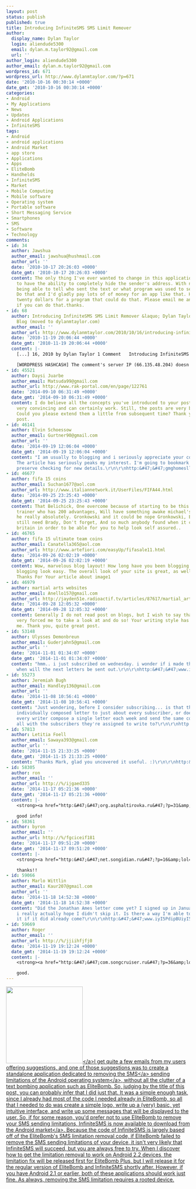 ```yaml
---
layout: post
status: publish
published: true
title: Introducing InfiniteSMS SMS Limit Remover
author:
  display_name: Dylan Taylor
  login: aliendude5300
  email: dylan.m.taylor92@gmail.com
  url: ''
author_login: aliendude5300
author_email: dylan.m.taylor92@gmail.com
wordpress_id: 671
wordpress_url: http://www.dylanmtaylor.com/?p=671
date: '2010-10-16 00:30:14 +0000'
date_gmt: '2010-10-16 00:30:14 +0000'
categories:
- Android
- My Applications
- News
- Updates
- Android Applications
- InfiniteSMS
tags:
- Android
- android applications
- Android Market
- app store
- Applications
- Apps
- EliteBomb
- Handhelds
- InfiniteSMS
- Market
- Mobile Computing
- Mobile software
- Operating system
- Portable software
- Short Messaging Service
- Smartphones
- SMS
- Software
- Technology
comments:
- id: 34
  author: Jawshua
  author_email: jawshua@hushmail.com
  author_url: ''
  date: '2010-10-17 20:26:03 +0000'
  date_gmt: '2010-10-17 20:26:03 +0000'
  content: The only thing I've ever wanted to change in this application is for us
    to have the ability to completely hide the sender's address. With no way of someone
    being able to tell who sent the text or what program was used to send the text.
    Do that and I'd gladly pay lots of of money for an app like that. Hell I'd pay
    twenty dollars for a program that could do that. Please email me and let me know
    if you can do that.thanks.
- id: 68
  author: Introducing InfiniteSMS SMS Limit Remover &laquo; Dylan Taylor&#039;s Personal
    Blog (moved to dylanmtaylor.com)
  author_email: ''
  author_url: http://www.dylanmtaylor.com/2010/10/16/introducing-infinitesms-sms-limit-remover/
  date: '2010-11-19 20:06:44 +0000'
  date_gmt: '2010-11-19 20:06:44 +0000'
  content: |-
    [...] 16, 2010 by Dylan Taylor 1 Comment   Introducing InfiniteSMS SMS Limit Remover I get quite a few emails from my users offering suggestions, and one of those suggestions was to [...]

    [WORDPRESS HASHCASH] The comment's server IP (66.135.48.204) doesn't match the comment's URL host IP (72.233.2.58) and so is spam.
- id: 45521
  author: Daysi Juarbe
  author_email: Matsuda99@gmail.com
  author_url: http://www.rak-portal.com/en/page/122761
  date: '2014-09-10 06:31:49 +0000'
  date_gmt: '2014-09-10 06:31:49 +0000'
  content: I do believe all the concepts you've introduced to your post. They are
    very convincing and can certainly work. Still, the posts are very brief for novices.
    Could you please extend them a little from subsequent time? Thank you for the
    post.
- id: 46141
  author: Elvin Schoessow
  author_email: Gurtner90@gmail.com
  author_url: ''
  date: '2014-09-19 12:06:04 +0000'
  date_gmt: '2014-09-19 12:06:04 +0000'
  content: "I am usually to blogging and i seriously appreciate your content material.
    The article has seriously peaks my interest. I'm going to bookmark your site and
    preserve checking for new details.\r\n\r\nhttp:&#47;&#47;gmghomesllc.com&#47;?q=node&#47;11681"
- id: 46677
  author: fifa 15 coins
  author_email: Suchan1677@aol.com
  author_url: http://www.italiannetwork.it/UserFiles/FIFA44.html
  date: '2014-09-25 23:25:43 +0000'
  date_gmt: '2014-09-25 23:25:43 +0000'
  content: That Belichick, One overcome because of starting to be this eighth football
    trainer who has 200 advantages, Will have something awake michael's hoodie. As
    he really absolutely. Gronkowski and it could be nope Gronkowski, Each Patriots
    still need Brady, Don't forget, And so much anybody found when it comes to modern
    britain in order to be able for you to help look self assured..
- id: 46765
  author: fifa 15 ultimate team coins
  author_email: Canatella365@aol.com
  author_url: http://www.artefiori.com/easyUp/fifasale11.html
  date: '2014-09-26 02:02:19 +0000'
  date_gmt: '2014-09-26 02:02:19 +0000'
  content: Wow, marvelous blog layout! How long have you been blogging for? you made
    blogging look easy. The overall look of your site is great, as well as the content!.
    Thanks For Your article about image1
- id: 46979
  author: martial arts websites
  author_email: Anello157@gmail.com
  author_url: http://jayden51e.radioactif.tv/articles/87617/martial_arts_information_and_facts_around_kids_karate.html
  date: '2014-09-28 12:05:32 +0000'
  date_gmt: '2014-09-28 12:05:32 +0000'
  content: Generally I do not read post on blogs, but I wish to say that this write-up
    very forced me to take a look at and do so! Your writing style has been amazed
    me. Thank you, quite great post.
- id: 53148
  author: Ulysses Demonbreun
  author_email: Guderjahn5@gmail.com
  author_url: ''
  date: '2014-11-01 01:34:07 +0000'
  date_gmt: '2014-11-01 01:34:07 +0000'
  content: "hmm.. i just subscribed on wednesday. i wonder if i made the mailing cut-off?
    when will the next letters be sent out.\r\n\r\nhttp:&#47;&#47;www.iyI5PdipBUiyI5PdipBU.com&#47;iyI5PdipBUiyI5PdipBU"
- id: 55273
  author: Jeremiah Bugh
  author_email: Handley136@gmail.com
  author_url: ''
  date: '2014-11-08 10:56:41 +0000'
  date_gmt: '2014-11-08 10:56:41 +0000'
  content: "Just wondering, before I consider subscribing... is that this an actual,
    individually composed letter to just about every subscriber, or does each and
    every writer compose a single letter each week and send the same composition to
    all with the subscribers they're assigned to write to?\r\n\r\nhttp:&#47;&#47;www.iyI5PdipBUiyI5PdipBU.com&#47;iyI5PdipBUiyI5PdipBU"
- id: 57813
  author: Letitia Foell
  author_email: Sawaya393@gmail.com
  author_url: ''
  date: '2014-11-15 21:33:25 +0000'
  date_gmt: '2014-11-15 21:33:25 +0000'
  content: "Thanks Mark, glad you uncovered it useful. :)\r\n\r\nhttp:&#47;&#47;www.iyI5PdipBU.com&#47;iyI5PdipBU"
- id: 58305
  author: ron
  author_email: ''
  author_url: http://%/ijgaed335
  date: '2014-11-17 05:21:36 +0000'
  date_gmt: '2014-11-17 05:21:36 +0000'
  content: |-
    <strong><a href="http:&#47;&#47;org.asphaltirovka.ru&#47;?p=31&amp;lol= entwined@kamieniec.wolffs" rel="nofollow">.<&#47;a><&#47;strong>

    good info!
- id: 58361
  author: byron
  author_email: ''
  author_url: http://%/fgciceif181
  date: '2014-11-17 09:51:20 +0000'
  date_gmt: '2014-11-17 09:51:20 +0000'
  content: |-
    <strong><a href="http:&#47;&#47;net.songidian.ru&#47;?p=16&amp;lol= gabrielle@spatial.conferees" rel="nofollow">.<&#47;a><&#47;strong>

    thanks!!
- id: 59066
  author: Marlo Wittlin
  author_email: Kaur207@gmail.com
  author_url: ''
  date: '2014-11-18 14:52:38 +0000'
  date_gmt: '2014-11-18 14:52:38 +0000'
  content: "Did the Jonathan Ames letter come yet? I signed up in January and that
    i really actually hope I didn't skip it. Is there a way I'm able to go through
    it if it did already come?\r\n\r\nhttp:&#47;&#47;www.iyI5PdipBUiyI5PdipBU.com&#47;iyI5PdipBUiyI5PdipBU"
- id: 59669
  author: Roger
  author_email: ''
  author_url: http://%/jjiihfjfj0
  date: '2014-11-19 19:12:24 +0000'
  date_gmt: '2014-11-19 19:12:24 +0000'
  content: |-
    <strong><a href="http:&#47;&#47;com.songcruiser.ru&#47;?p=36&amp;lol= zan@relocation.association" rel="nofollow">.<&#47;a><&#47;strong>

    good.
---
```

<p><a href="http:&#47;&#47;www.dylanmtaylor.com&#47;wp-content&#47;uploads&#47;2010&#47;10&#47;infinitesms-logo1.png"><img class="alignleft size-medium wp-image-670" title="InfiniteSMS Logo" src="http:&#47;&#47;www.dylanmtaylor.com&#47;wp-content&#47;uploads&#47;2010&#47;10&#47;infinitesms-logo1.png?w=300" alt="" width="210" height="210" &#47;><&#47;a>I get quite a few emails from my users offering suggestions, and one of those suggestions was to create a standalone application dedicated to removing the <a class="zem_slink" title="SMS" rel="wikipedia" href="http:&#47;&#47;en.wikipedia.org&#47;wiki&#47;SMS">SMS<&#47;a> sending limitations of the <a class="zem_slink" title="Android" rel="homepage" href="http:&#47;&#47;code.google.com&#47;android&#47;">Android operating system<&#47;a>, without all the clutter of a text bombing application such as EliteBomb. So, judging by the title of this post, you can probably infer that I did just that. It was a simple enough task, since I already had most of the code I needed already in EliteBomb, so all that I needed to do was create a simple logo, write up a (very) basic, yet intuitive interface, and write up some messages that will be displayed to the user. So, if for some reason, you'd prefer not to use EliteBomb to remove your SMS sending limitations, InfiniteSMS is now available to download from the <a class="zem_slink" title="Android Market" rel="homepage" href="http:&#47;&#47;www.android.com&#47;market&#47;">Android market<&#47;a>. Because the code of InfiniteSMS is largely based off of the EliteBomb's SMS limitation removal code, if EliteBomb failed to remove the SMS sending limitations of your device, it isn't very likely that InfiniteSMS will succeed, but you are always free to try. When I discover how to get the limitation removal to work on Android 2.2 devices, the limitation fix will be released first for EliteBomb Plus, but I will release it for the regular version of EliteBomb and InfiniteSMS shortly after. However, if you have Android 2.1 or earlier, both of these applications should work just fine. As always, removing the SMS limitation requires a rooted device.</p>
